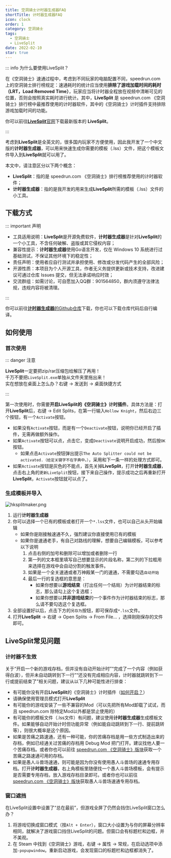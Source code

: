 ```yaml
---
title: 空洞骑士计时器生成器FAQ
shortTitle: 计时器生成器FAQ
icon: clock
order: 1
category: 空洞骑士
tags:
  - 空洞骑士
  - LiveSplit
date: 2022-02-10
star: true
---
```


::: info 为什么要使用LiveSplit？

在《空洞骑士》速通过程中，考虑到不同玩家的电脑配置不同，speedrun.com 上的空洞骑士排行榜规定：速通耗时的统计应当使用**排除了游戏加载时间的耗时（LRT，Load Removed Time）**，玩家应当将计时器全程放在视频中清晰可见的位置，否则会按照真实耗时进行统计。其中，**LiveSplit** 是 speedrun.com 《空洞骑士》排行榜中最推荐使用的计时器软件，其中的《空洞骑士》计时插件支持排除游戏加载时间的功能。

你可以前往[**LiveSplit**官网](https://livesplit.org/downloads/)下载最新版本的 **LiveSplit**。

:::

考虑到**LiveSplit**是全英文的，很多国内玩家不方便使用，因此我开发了一个中文版的**计时器生成器**，可以用来快速生成你需要的模板（.lss）文件，把这个模板文件导入到**LiveSplit**就可以用了。

<!-- more -->

本文中，请注意区分以下两个概念：

- **LiveSplit**：指的是 speedrun.com 《空洞骑士》排行榜推荐使用的计时器软件；
- **计时器生成器**：指的是我开发的用来生成**LiveSplit**所需的模板（.lss）文件的小工具。

## 下载方式

::: important 声明

- 工具适用说明：**LiveSplit**是开源免费软件，**计时器生成器**是针对**LiveSplit**的一个小工具，不含任何破解、盗版或其它侵权内容；
- 兼容性提示：**计时器生成器**使用Go语言开发，仅在 Windows 10 系统进行过基础测试，不保证其他环境下的稳定性；
- 责任声明：使用者应自行测试并承担使用、修改或分发代码产生的全部风险；
- 开源性质：本项目为个人开源工具，作者无义务提供更新或技术支持，改进建议可通过仓库 Issues 提交，但无法承诺响应时效；
- 交流群组：如需讨论，可自愿加入QQ群：901564850，群内须遵守法律法规，违规内容将被清理。

:::

你可以前往[**计时器生成器**的Github仓库](https://github.com/CuteReimu/hksplitmaker)下载，你也可以下载仓库代码后自行编译。

## 如何使用

### 首次使用

::: danger 注意

**LiveSplit**一定要把zip/rar压缩包给解压了再用！\
千万不要把`LiveSplit.exe`单独从文件夹里拖出来！\
实在想放在桌面上怎么办？右键 &rarr; 发送到 &rarr; 桌面快捷方式

:::

第一次使用时，你需要**开启LiveSplit的《空洞骑士》计时插件**。具体方法是：打开**LiveSplit**后，右键 &rarr; Edit Splits，在第一行输入`Hollow Knight`，然后右边三个按钮，有一个`Activate`按钮。
- 如果没有`Activate`按钮，而是有一个`Deactivate`按钮，说明你已经开启了插件，无需再做额外操作。
- 如果`Activate`按钮可以点，点击它，变成`Deactivate`说明开启成功，然后按`OK`按钮。
   - 如果点击`Activate`按钮弹出提示`The Auto Splitter could not be activated.（给定关键字不在字典中。）`，采用和下一条一样的处理方式即可。
- 如果`Activate`按钮是灰色的不能点，首先关掉**LiveSplit**，打开**计时器生成器**，点击右上角的`更新LiveSplit`按钮，接下来自己操作，提示成功之后再重新打开**LiveSplit**，`Activate`按钮就可以点了。

### 生成模板并导入

![hksplitmaker.png](/hollow-knight/hksplitmaker.png)

1. 运行**计时器生成器**
2. 你可以选择一个已有的模板或者打开一个`*.lss`文件，也可以自己从头开始编辑
   - 如果你是刚接触速通不久，强烈建议你直接使用已有的模板
   - 如果你是速通老手，有自己对路线的理解，想要自己编辑模板，可以参考以下说明
      1. 点击右侧的加号和删除可以增加或者删除一行
      2. 第一列的文本框里填写自己想要显示的片段名称，第二列的下拉框用来选择在游戏中会自动分割的触发事件。
      3. 如果是一个全关速通或者万神殿某一门的速通，不需要勾选`自动开始`
      4. 最后一行的复选框的意思是：
         - 如果你想要以**游戏结束**（打出任何一个结局）为计时器结束的标志，那么请勾上这个复选框；
         - 如果你想要以**并非游戏结束**的一个事件作为计时器结束的标志，那么请不要勾选这个复选框。
3. 全部设置好以后，点击下方的`另存为`按钮，即可保存成`*.lss`文件。
4. 打开**LiveSplit** -> 右键 -> Open Splits -> From File... ，选择刚刚保存的文件即可。

## LiveSplit常见问题

### 计时器不生效

关于“开启一个新的游戏存档，但并没有自动开始计时”“完成了一个内容（例如获得白波），但并未自动跳转到下一行”“还没有完成相应内容，计时器就跳转到下一行或提前结束了”相关问题，建议从以下几种可能性进行排查：
- 有可能你没有开启**LiveSplit**的《空洞骑士》计时插件（[如何开启？](#首次使用)）
- 请确保使用管理员模式打开**LiveSplit**
- 有可能你的游戏安装了一些不兼容的Mod（可以先把所有Mod卸载了试试，而且 speedrun.com 除特定Mod以外都是禁止使用的）
- 有可能你的模板文件（.lss文件）有问题，建议使用**计时器生成器**生成模板文件。如果能够自动开始计时但功能异常（例如能自动跳转到下一行、提前跳转等），则很大概率是这个原因。
- 如果是苦痛之路速通，还有一种可能，你的苦痛存档是用一些方式制造出来的存档，例如已经通关过苦痛的存档用 Debug Mod 把门打开。建议找他人要一个苦痛存档。或者你也可以前往 [speedrun.com 《空洞骑士》版块](https://www.speedrun.com/zh-CN/hollowknight/resources/gzf2t)获取一个苦痛之路速通可用的存档。
- 如果是愚人斗兽场速通，则可能是因为你没有使用愚人斗兽场的速通专用存档。打开**计时器生成器**，右上角模板里随便找一个愚人斗兽场模板，会有提示是否需要专用存档，放入游戏存档目录即可。或者你也可以前往 [speedrun.com 《空洞骑士》版块](https://www.speedrun.com/zh-CN/hollowknight/resources/y9ops)获取愚人斗兽场速通专用存档。

### 窗口遮挡

在LiveSplit设置中设置了“总在最前”，但游戏全屏了仍然会挡住LiveSplit窗口怎么办？ 
1. 将游戏切换成窗口模式（按`Alt + Enter`），窗口大小设置为与你的屏幕分辨率相同，就解决了游戏窗口挡住LiveSplit的问题。但窗口会有标题栏和边框，并不美观。
2. 在 Steam 中找到《空洞骑士》游戏，右键 &rarr; 属性 &rarr; 常规，在启动选项中添加`-popupwindow`。重新启动游戏，会发现窗口的标题栏和边框都消失了。